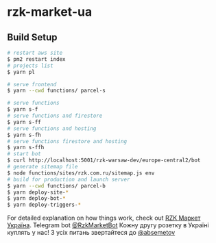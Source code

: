 # rzk-market-ua

## Build Setup

```bash
# restart aws site
$ pm2 restart index
# projects list
$ yarn pl

# serve frontend
$ yarn --cwd functions/ parcel-s

# serve functions
$ yarn s-f
# serve functions and firestore
$ yarn s-ff
# serve functions and hosting
$ yarn s-fh
# serve functions firestore and hosting
$ yarn s-ffh
# start bot
$ curl http://localhost:5001/rzk-warsaw-dev/europe-central2/bot
# generate sitemap file
$ node functions/sites/rzk.com.ru/sitemap.js env
# build for production and launch server
$ yarn --cwd functions/ parcel-b
$ yarn deploy-site-*
$ yarn deploy-bot-*
$ yarn deploy-triggers-*
```

For detailed explanation on how things work, check out [RZK Маркет Україна](https://rzk.com.ua).
Telegram bot [@RzkMarketBot](https://t.me/RzkMarketBot)
Кожну другу розетку в Україні куплять у нас!
З усіх питань звертайтеся до [@absemetov](https://t.me/absemetov)

